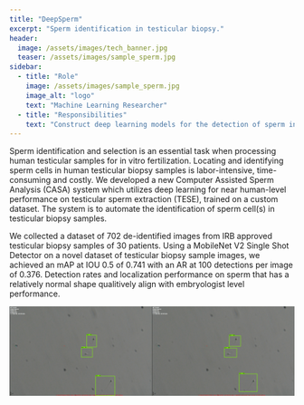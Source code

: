 ```yaml
---
title: "DeepSperm"
excerpt: "Sperm identification in testicular biopsy."
header:
  image: /assets/images/tech_banner.jpg
  teaser: /assets/images/sample_sperm.jpg
sidebar:
  - title: "Role"
    image: /assets/images/sample_sperm.jpg
    image_alt: "logo"
    text: "Machine Learning Researcher"
  - title: "Responsibilities"
    text: "Construct deep learning models for the detection of sperm in microscopy images."
---
```

Sperm identification and selection is an essential task when processing human testicular samples for in vitro fertilization. 
Locating and identifying sperm cells in human testicular biopsy samples is labor-intensive, time-consuming and costly.
We developed a new Computer Assisted Sperm Analysis (CASA) system which utilizes deep learning for near human-level performance 
on testicular sperm extraction (TESE), trained on a custom dataset. 
The system is to automate the identification of sperm cell(s) in testicular biopsy samples.


We collected a dataset of 702 de-identified images from IRB approved testicular biopsy samples of 30 patients.
Using a MobileNet V2 Single Shot Detector on a novel dataset of testicular biopsy sample images, we achieved an 
mAP at IOU 0.5 of 0.741 with an AR at 100 detections per image of 0.376. 
Detection rates and localization performance on sperm that has a relatively normal shape 
qualitively align with embryologist level performance. 

![Example Sperm Detection](/assets/images/sperm_model_preds.png)